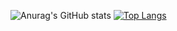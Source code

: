 ![Anurag's GitHub stats](https://github-readme-stats.vercel.app/api?username=02Moon&show_icons=true&theme=tokyonight)
[![Top Langs](https://github-readme-stats.vercel.app/api/top-langs/?username=02Moon&layout=compact)](https://github.com/anuraghazra/github-readme-stats)

